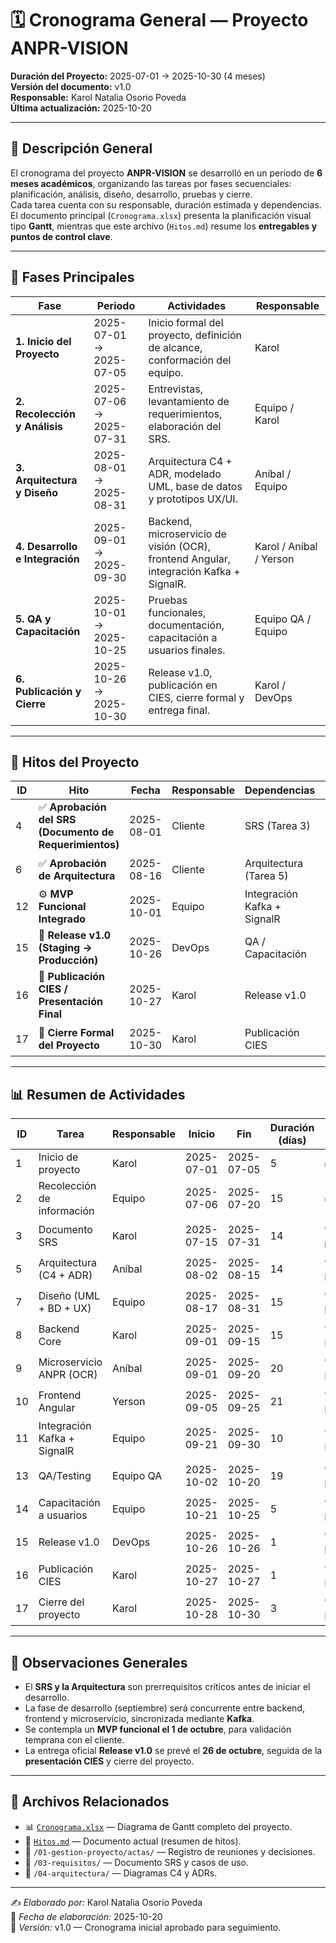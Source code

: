 # 🗓 Cronograma General — Proyecto ANPR-VISION

**Duración del Proyecto:** 2025-07-01 → 2025-10-30 (4 meses)  
**Versión del documento:** v1.0  
**Responsable:** Karol Natalia Osorio Poveda  
**Última actualización:** 2025-10-20  

---

## 🧩 Descripción General

El cronograma del proyecto **ANPR-VISION** se desarrolló en un periodo de **6 meses académicos**, organizando las tareas por fases secuenciales: planificación, análisis, diseño, desarrollo, pruebas y cierre.  
Cada tarea cuenta con su responsable, duración estimada y dependencias.  
El documento principal (`Cronograma.xlsx`) presenta la planificación visual tipo **Gantt**, mientras que este archivo (`Hitos.md`) resume los **entregables y puntos de control clave**.

---

## 🧱 Fases Principales

| Fase | Periodo | Actividades | Responsable |
|------|----------|-------------|--------------|
| **1. Inicio del Proyecto** | 2025-07-01 → 2025-07-05 | Inicio formal del proyecto, definición de alcance, conformación del equipo. | Karol |
| **2. Recolección y Análisis** | 2025-07-06 → 2025-07-31 | Entrevistas, levantamiento de requerimientos, elaboración del SRS. | Equipo / Karol |
| **3. Arquitectura y Diseño** | 2025-08-01 → 2025-08-31 | Arquitectura C4 + ADR, modelado UML, base de datos y prototipos UX/UI. | Aníbal / Equipo |
| **4. Desarrollo e Integración** | 2025-09-01 → 2025-09-30 | Backend, microservicio de visión (OCR), frontend Angular, integración Kafka + SignalR. | Karol / Aníbal / Yerson |
| **5. QA y Capacitación** | 2025-10-01 → 2025-10-25 | Pruebas funcionales, documentación, capacitación a usuarios finales. | Equipo QA / Equipo |
| **6. Publicación y Cierre** | 2025-10-26 → 2025-10-30 | Release v1.0, publicación en CIES, cierre formal y entrega final. | Karol / DevOps |

---

## 🚀 Hitos del Proyecto

| ID | Hito | Fecha | Responsable | Dependencias | Estado |
|----|-------|--------|--------------|--------------|---------|
| 4 | ✅ **Aprobación del SRS (Documento de Requerimientos)** | 2025-08-01 | Cliente | SRS (Tarea 3) | 🟢 Planeado |
| 6 | ✅ **Aprobación de Arquitectura** | 2025-08-16 | Cliente | Arquitectura (Tarea 5) | 🟢 Planeado |
| 12 | ⚙️ **MVP Funcional Integrado** | 2025-10-01 | Equipo | Integración Kafka + SignalR | 🟢 Planeado |
| 15 | 🚀 **Release v1.0 (Staging → Producción)** | 2025-10-26 | DevOps | QA / Capacitación | 🟢 Planeado |
| 16 | 📣 **Publicación CIES / Presentación Final** | 2025-10-27 | Karol | Release v1.0 | 🟢 Planeado |
| 17 | 🏁 **Cierre Formal del Proyecto** | 2025-10-30 | Karol | Publicación CIES | 🟢 Planeado |

---

## 📊 Resumen de Actividades

| ID | Tarea | Responsable | Inicio | Fin | Duración (días) | Estado |
|----|--------|--------------|--------|-----|-----------------|---------|
| 1 | Inicio de proyecto | Karol | 2025-07-01 | 2025-07-05 | 5 | ✅ Done |
| 2 | Recolección de información | Equipo | 2025-07-06 | 2025-07-20 | 15 | ✅ Done |
| 3 | Documento SRS | Karol | 2025-07-15 | 2025-07-31 | 14 | 🟡 En revisión |
| 5 | Arquitectura (C4 + ADR) | Aníbal | 2025-08-02 | 2025-08-15 | 14 | 🟡 Planeado |
| 7 | Diseño (UML + BD + UX) | Equipo | 2025-08-17 | 2025-08-31 | 15 | 🟡 Planeado |
| 8 | Backend Core | Karol | 2025-09-01 | 2025-09-15 | 15 | 🟡 Planeado |
| 9 | Microservicio ANPR (OCR) | Aníbal | 2025-09-01 | 2025-09-20 | 20 | 🟡 Planeado |
| 10 | Frontend Angular | Yerson | 2025-09-05 | 2025-09-25 | 21 | 🟡 Planeado |
| 11 | Integración Kafka + SignalR | Equipo | 2025-09-21 | 2025-09-30 | 10 | 🟡 Planeado |
| 13 | QA/Testing | Equipo QA | 2025-10-02 | 2025-10-20 | 19 | 🟡 Planeado |
| 14 | Capacitación a usuarios | Equipo | 2025-10-21 | 2025-10-25 | 5 | 🟡 Planeado |
| 15 | Release v1.0 | DevOps | 2025-10-26 | 2025-10-26 | 1 | 🟡 Planeado |
| 16 | Publicación CIES | Karol | 2025-10-27 | 2025-10-27 | 1 | 🟡 Planeado |
| 17 | Cierre del proyecto | Karol | 2025-10-28 | 2025-10-30 | 3 | 🟡 Planeado |

---

## 🧭 Observaciones Generales

- El **SRS y la Arquitectura** son prerrequisitos críticos antes de iniciar el desarrollo.  
- La fase de desarrollo (septiembre) será concurrente entre backend, frontend y microservicio, sincronizada mediante **Kafka**.  
- Se contempla un **MVP funcional el 1 de octubre**, para validación temprana con el cliente.  
- La entrega oficial **Release v1.0** se prevé el **26 de octubre**, seguida de la **presentación CIES** y cierre del proyecto.

---

## 📎 Archivos Relacionados

- 📊 [`Cronograma.xlsx`](./Cronograma.xlsx) — Diagrama de Gantt completo del proyecto.  
- 🧾 [`Hitos.md`](./Hitos.md) — Documento actual (resumen de hitos).  
- 📘 `/01-gestion-proyecto/actas/` — Registro de reuniones y decisiones.  
- 📗 `/03-requisitos/` — Documento SRS y casos de uso.  
- 📙 `/04-arquitectura/` — Diagramas C4 y ADRs.

---

✍️ *Elaborado por:* Karol Natalia Osorio Poveda  
📅 *Fecha de elaboración:* 2025-10-20  
🧩 *Versión:* v1.0 — Cronograma inicial aprobado para seguimiento.
